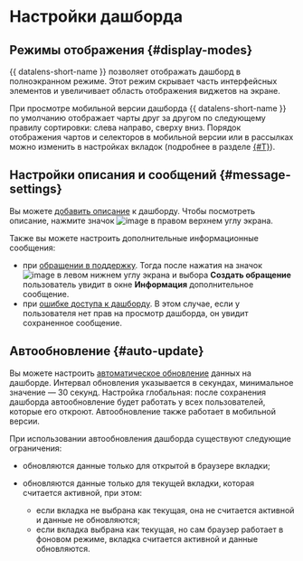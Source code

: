 # Настройки дашборда



## Режимы отображения {#display-modes}

{{ datalens-short-name }} позволяет отображать дашборд в полноэкранном режиме. Этот режим скрывает часть интерфейсных элементов и увеличивает область отображения виджетов на экране.

При просмотре мобильной версии дашборда {{ datalens-short-name }} по умолчанию отображает чарты друг за другом по следующему правилу сортировки: слева направо, сверху вниз. Порядок отображения чартов и селекторов в мобильной версии или в рассылках можно изменить в настройках вкладок (подробнее в разделе [{#T}](../operations/dashboard/display-modes.md)).

## Настройки описания и сообщений {#message-settings}

Вы можете [добавить описание](../operations/dashboard/add-description.md) к дашборду. Чтобы посмотреть описание, нажмите значок ![image](../../_assets/datalens/info.svg) в правом верхнем углу экрана.

Также вы можете настроить дополнительные информационные сообщения:

* при [обращении в поддержку](../operations/dashboard/add-support-message.md). Тогда после нажатия на значок ![image](../../_assets/datalens/question.svg) в левом нижнем углу экрана и выбора **Создать обращение** пользователь увидит в окне **Информация** дополнительное сообщение.
* при [ошибке доступа к дашборду](../operations/dashboard/add-access-message.md). В этом случае, если у пользователя нет прав на просмотр дашборда, он увидит сохраненное сообщение.


## Автообновление {#auto-update}

Вы можете настроить [автоматическое обновление](../operations/dashboard/auto-update.md) данных на дашборде. Интервал обновления указывается в секундах, минимальное значение — 30 секунд. Настройка глобальная: после сохранения дашборда автообновление будет работать у всех пользователей, которые его откроют. Автообновление также работает в мобильной версии.

При использовании автообновления дашборда существуют следующие ограничения:

* обновляются данные только для открытой в браузере вкладки;
* обновляются данные только для текущей вкладки, которая считается активной, при этом:

  * если вкладка не выбрана как текущая, она не считается активной и данные не обновляются;
  * если вкладка выбрана как текущая, но сам браузер работает в фоновом режиме, вкладка считается активной и данные обновляются.

